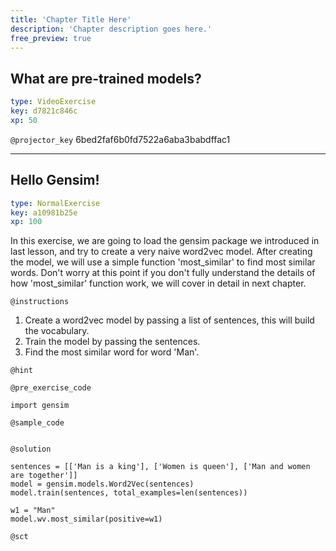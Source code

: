 ```yaml
---
title: 'Chapter Title Here'
description: 'Chapter description goes here.'
free_preview: true
---
```


## What are pre-trained models?

```yaml
type: VideoExercise
key: d7821c846c
xp: 50
```

`@projector_key`
6bed2faf6b0fd7522a6aba3babdffac1

---

## Hello Gensim!

```yaml
type: NormalExercise
key: a10981b25e
xp: 100
```

In this exercise, we are going to load the gensim package we introduced in last lesson, and try to create a very naive word2vec model. After creating the model, we will use a simple function 'most_similar' to find most similar words. Don't worry at this point if you don't fully understand the details of how 'most_similar' function work, we will cover in detail in next chapter.

`@instructions`
1. Create a word2vec model by passing a list of sentences, this will build the vocabulary.
2. Train the model by passing the sentences.
3. Find the most similar word for word 'Man'.

`@hint`


`@pre_exercise_code`
```{python}
import gensim
```

`@sample_code`
```{python}

```

`@solution`
```{python}
sentences = [['Man is a king'], ['Women is queen'], ['Man and women are together']]
model = gensim.models.Word2Vec(sentences)
model.train(sentences, total_examples=len(sentences))

w1 = "Man"
model.wv.most_similar(positive=w1)
```

`@sct`
```{python}

```

